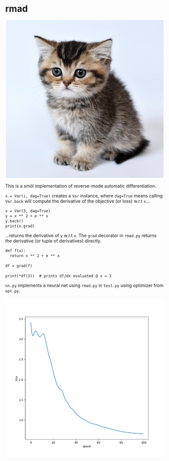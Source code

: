 # rmad

<p align="center"><img height=500px width=500px src="kitten.jpg"></img></p>

This is a smöl implementation of reverse-mode automatic differentiation.

`x = Var(i, dag=True)` creates a `Var` instance, where `dag=True` means calling `Var.back` will compute the derivative of the objective (or loss) w.r.t `x`...

```
x = Var(3, dag=True)
y = x ** 2 + e ** x
y.back()
print(x.grad)
```

...returns the derivative of `y` w.r.t `x`. The `grad` decorator in `rmad.py` returns the derivative (or tuple of derivatives) directly.

```
def f(x):
  return x ** 2 + e ** x
  
df = grad(f)

print(*df(3))  # prints df/dx evaluated @ x = 3
```

`nn.py` implements a neural net using `rmad.py` in `test.py` using optimizer from `opt.py`.

<p align="center"><img src="loss.png"></img></p>
